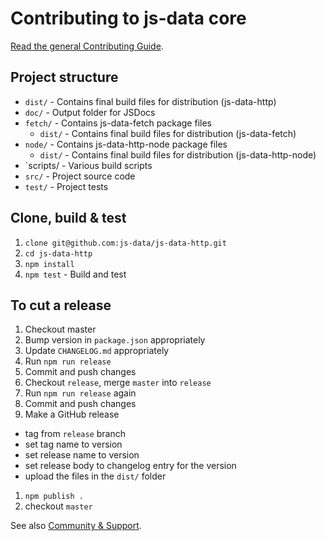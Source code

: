# Contributing to js-data core

[Read the general Contributing Guide](http://js-data.io/docs/contributing).

## Project structure

* `dist/` - Contains final build files for distribution (js-data-http)
* `doc/` - Output folder for JSDocs
* `fetch/` - Contains js-data-fetch package files
  * `dist/` - Contains final build files for distribution (js-data-fetch)
* `node/` - Contains js-data-http-node package files
  * `dist/` - Contains final build files for distribution (js-data-http-node)
* `scripts/ - Various build scripts
* `src/` - Project source code
* `test/` - Project tests

## Clone, build & test

1. `clone git@github.com:js-data/js-data-http.git`
1. `cd js-data-http`
1. `npm install`
1. `npm test` - Build and test

## To cut a release

1. Checkout master
1. Bump version in `package.json` appropriately
1. Update `CHANGELOG.md` appropriately
1. Run `npm run release`
1. Commit and push changes
1. Checkout `release`, merge `master` into `release`
1. Run `npm run release` again
1. Commit and push changes
1. Make a GitHub release
  - tag from `release` branch
  - set tag name to version
  - set release name to version
  - set release body to changelog entry for the version
  - upload the files in the `dist/` folder
1. `npm publish .`
1. checkout `master`

See also [Community & Support](http://js-data.io/docs/community).
